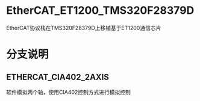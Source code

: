 # EtherCAT_ET1200_TMS320F28379D
EtherCAT协议栈在TMS320F28379D上移植基于ET1200通信芯片
# 分支说明
## ETHERCAT_CIA402_2AXIS
软件模拟两个轴，使用CIA402控制方式进行模拟控制
